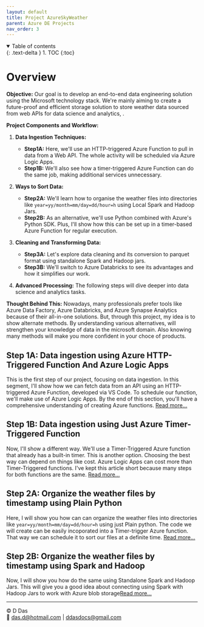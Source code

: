 ```yaml
---
layout: default
title: Project AzureSkyWeather
parent: Azure DE Projects
nav_order: 3
---
```


<details open markdown="block">
  <summary>
    Table of contents
  </summary>
  {: .text-delta }
1. TOC
{:toc}
</details>

# Overview

**Objective:** Our goal is to develop an end-to-end data engineering solution using the Microsoft technology stack. We're mainly aiming to create a future-proof and efficient storage solution to store weather data sourced from web APIs for data science and analytics, .

**Project Components and Workflow:**

1. **Data Ingestion Techniques:**
   - **Step1A:** Here, we'll use an HTTP-triggered Azure Function to pull in data from a Web API. The whole activity will be scheduled via Azure Logic Apps.
   - **Step1B:** We'll also see how a timer-triggered Azure Function can do the same job, making additional services unnecessary.

2. **Ways to Sort Data:**
   - **Step2A:** We'll learn how to organise the weather files into directories like `year=yy/month=mm/day=dd/hour=h` using Local Spark and Hadoop Jars.
   - **Step2B:** As an alternative, we'll use Python combined with Azure's Python SDK. Plus, I'll show how this can be set up in a timer-based Azure Function for regular execution.

3. **Cleaning and Transforming Data:**
   - **Step3A:** Let's explore data cleaning and its conversion to parquet format using standalone Spark and Hadoop jars.
   - **Step3B:** We'll switch to Azure Databricks to see its advantages and how it simplifies our work.

4. **Advanced Processing:** The following steps will dive deeper into data science and analytics tasks.

**Thought Behind This:** Nowadays, many professionals prefer tools like Azure Data Factory, Azure Databricks, and Azure Synapse Analytics because of their all-in-one solutions. But, through this project, my idea is to show alternate methods. By understanding various alternatives, will strengthen your knowledge of data in the microsoft domain. Also knowing many methods will make you more confident in your choce of products.

## Step 1A: Data ingestion using Azure HTTP-Triggered Function And Azure Logic Apps

This is the first step of our project, focusing on data ingestion. In this segment, I'll show how we can fetch data from an API using an HTTP-triggered Azure Function, developed via VS Code. To schedule our function, we'll make use of Azure Logic Apps. By the end of this section, you'll have a comprehensive understanding of creating Azure functions. [Read more...](articles/Projects/AzureSkyWeather/1_Ingestion/HttpTriggered/HTTPTriggered_AzureFunc.html)



## Step 1B: Data ingestion using Just Azure Timer-Triggered Function

Now, I'll show a different way. We'll use a Timer-Triggered Azure function that already has a built-in timer. This is another option. Choosing the best way can depend on things like cost. Azure Logic Apps can cost more than Timer-Triggered functions. I've kept this article short because many steps for both functions are the same. [Read more...](articles/Projects/AzureSkyWeather/1_Ingestion/TimerTriggered/TimerTriggered_AzureFunc.html)


## Step 2A: Organize the weather files by timestamp using Plain Python

Here, I will show you how can can organize the weather files into directories like `year=yy/month=mm/day=dd/hour=h` using just Plain python. The code we will create can be easily incoporated into a Timer-trigger Azure function. That way we can schedule it to sort our files at a definite time. [Read more...](articles/Misc/SortAzureBlobFilesUsingLocalPython/LocalPython_AzureBlob.html)



## Step 2B: Organize the weather files by timestamp using Spark and Hadoop

Now, I will show you how do the same using Standalone Spark and Hadoop Jars. This will give you a good idea about connecting using Spark with Hadoop Jars to work with Azure blob storage[Read more...](articles/Misc/Spark_To_ADLS/Part2-SortingADLSContainerUsingSpark.html)

---

© D Das  
📧 [das.d@hotmail.com](mailto:das.d@hotmail.com) | [ddasdocs@gmail.com](mailto:ddasdocs@gmail.com)